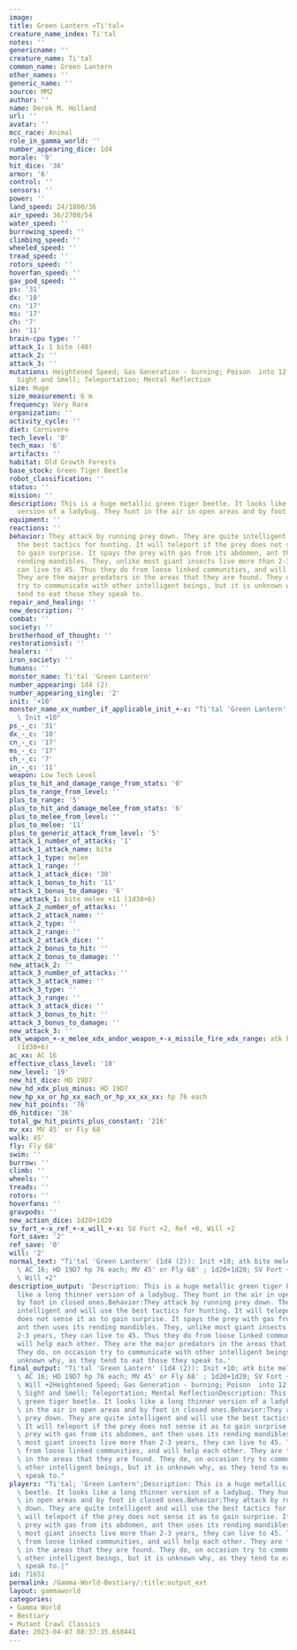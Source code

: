 ```yaml
---
image:
title: Green Lantern «Ti'tal»
creature_name_index: Ti'tal
notes: ''
genericname: ''
creature_name: Ti'tal
common_name: Green Lantern
other_names: ''
generic_name: ''
source: MM2
author: ''
name: Derek M. Holland
url: ''
avatar: ''
mcc_race: Animal
role_in_gamma_world: ''
number_appearing_dice: 1d4
morale: '9'
hit_dice: '36'
armor: '6'
control: ''
sensors: ''
power: ''
land_speed: 24/1800/36
air_speed: 36/2700/54
water_speed: ''
burrowing_speed: ''
climbing_speed: ''
wheeled_speed: ''
tread_speed: ''
rotors_speed: ''
hoverfan_speed: ''
gav_pod_speed: ''
ps: '31'
dx: '10'
cn: '17'
ms: '17'
ch: '7'
in: '11'
brain-cpu type: ''
attack_1: 1 bite (40)
attack_2: ''
attack_3: ''
mutations: Heightened Speed; Gas Generation - burning; Poison  into 12, Heightened
  Sight and Smell; Teleportation; Mental Reflection
size: Huge
size_measurement: 6 m
frequency: Very Rare
organization: ''
activity_cycle: ''
diet: Carnivore
tech_level: '0'
tech_max: '6'
artifacts: ''
habitat: Old Growth Forests
base_stock: Green Tiger Beetle
robot_classification: ''
status: ''
mission: ''
description: This is a huge metallic green tiger beetle. It looks like a long thinner
  version of a ladybug. They hunt in the air in open areas and by foot in closed ones.
equipment: ''
reactions: ''
behavior: They attack by running prey down. They are quite intelligent and will use
  the best tactics for hunting. It will teleport if the prey does not sense it as
  to gain surprise. It spays the prey with gas from its abdomen, ant then uses its
  rending mandibles. They, unlike most giant insects live more than 2-3 years, they
  can live to 45. Thus they do from loose linked communities, and will help each other.
  They are the major predators in the areas that they are found. They do, on occasion
  try to communicate with other intelligent beings, but it is unknown why, as they
  tend to eat those they speak to.
repair_and_healing: ''
new_description: ''
combat: ''
society: ''
brotherhood_of_thought: ''
restorationsist: ''
healers: ''
iron_society: ''
humans: ''
monster_name: Ti'tal 'Green Lantern'
number_appearing: 1d4 (2)
number_appearing_single: '2'
init: '+10'
monster_name_xx_number_if_applicable_init_+-x: "Ti'tal 'Green Lantern' (1d4 (2)):\
  \ Init +10"
ps_-_c: '31'
dx_-_c: '10'
cn_-_c: '17'
ms_-_c: '17'
ch_-_c: '7'
in_-_c: '11'
weapon: Low Tech Level
plus_to_hit_and_damage_range_from_stats: '0'
plus_to_range_from_level: ''
plus_to_range: '5'
plus_to_hit_and_damage_melee_from_stats: '6'
plus_to_melee_from_level: ''
plus_to_melee: '11'
plus_to_generic_attack_from_level: '5'
attack_1_number_of_attacks: '1'
attack_1_attack_name: bite
attack_1_type: melee
attack_1_range: ''
attack_1_attack_dice: '30'
attack_1_bonus_to_hit: '11'
attack_1_bonus_to_damage: '6'
new_attack_1: bite melee +11 (1d30+6)
attack_2_number_of_attacks: ''
attack_2_attack_name: ''
attack_2_type: ''
attack_2_range: ''
attack_2_attack_dice: ''
attack_2_bonus_to_hit: ''
attack_2_bonus_to_damage: ''
new_attack_2: ''
attack_3_number_of_attacks: ''
attack_3_attack_name: ''
attack_3_type: ''
attack_3_range: ''
attack_3_attack_dice: ''
attack_3_bonus_to_hit: ''
attack_3_bonus_to_damage: ''
new_attack_3: ''
atk_weapon_+-x_melee_xdx_andor_weapon_+-x_missile_fire_xdx_range: atk bite melee +11
  (1d30+6)
ac_xx: AC 16
effective_class_level: '10'
new_level: '19'
new_hit_dice: HD 19D7
new_hd_xdx_plus_minus: HD 19D7
new_hp_xx_or_hp_xx_each_or_hp_xx_xx_xx: hp 76 each
new_hit_points: '76'
d6_hitdice: '36'
total_gw_hit_points_plus_constant: '216'
mv_xx: MV 45' or Fly 68'
walk: 45'
fly: Fly 68'
swim: ''
burrow: ''
climb: ''
wheels: ''
treads: ''
rotors: ''
hoverfans: ''
gravpods: ''
new_action_dice: 1d20+1d20
sv_fort_+-x_ref_+-x_will_+-x: SV Fort +2, Ref +0, Will +2
fort_save: '2'
ref_save: '0'
will: '2'
normal_text: "Ti'tal 'Green Lantern' (1d4 (2)): Init +10; atk bite melee +11 (1d30+6);\
  \ AC 16; HD 19D7 hp 76 each; MV 45' or Fly 68' ; 1d20+1d20; SV Fort +2, Ref +0,\
  \ Will +2"
description_output: 'Description: This is a huge metallic green tiger beetle. It looks
  like a long thinner version of a ladybug. They hunt in the air in open areas and
  by foot in closed ones.Behavior:They attack by running prey down. They are quite
  intelligent and will use the best tactics for hunting. It will teleport if the prey
  does not sense it as to gain surprise. It spays the prey with gas from its abdomen,
  ant then uses its rending mandibles. They, unlike most giant insects live more than
  2-3 years, they can live to 45. Thus they do from loose linked communities, and
  will help each other. They are the major predators in the areas that they are found.
  They do, on occasion try to communicate with other intelligent beings, but it is
  unknown why, as they tend to eat those they speak to.'
final_output: "Ti'tal 'Green Lantern' (1d4 (2)): Init +10; atk bite melee +11 (1d30+6);\
  \ AC 16; HD 19D7 hp 76 each; MV 45' or Fly 68' ; 1d20+1d20; SV Fort +2, Ref +0,\
  \ Will +2Heightened Speed; Gas Generation - burning; Poison  into 12, Heightened\
  \ Sight and Smell; Teleportation; Mental ReflectionDescription: This is a huge metallic\
  \ green tiger beetle. It looks like a long thinner version of a ladybug. They hunt\
  \ in the air in open areas and by foot in closed ones.Behavior:They attack by running\
  \ prey down. They are quite intelligent and will use the best tactics for hunting.\
  \ It will teleport if the prey does not sense it as to gain surprise. It spays the\
  \ prey with gas from its abdomen, ant then uses its rending mandibles. They, unlike\
  \ most giant insects live more than 2-3 years, they can live to 45. Thus they do\
  \ from loose linked communities, and will help each other. They are the major predators\
  \ in the areas that they are found. They do, on occasion try to communicate with\
  \ other intelligent beings, but it is unknown why, as they tend to eat those they\
  \ speak to."
players: "Ti'tal; 'Green Lantern';Description: This is a huge metallic green tiger\
  \ beetle. It looks like a long thinner version of a ladybug. They hunt in the air\
  \ in open areas and by foot in closed ones.Behavior:They attack by running prey\
  \ down. They are quite intelligent and will use the best tactics for hunting. It\
  \ will teleport if the prey does not sense it as to gain surprise. It spays the\
  \ prey with gas from its abdomen, ant then uses its rending mandibles. They, unlike\
  \ most giant insects live more than 2-3 years, they can live to 45. Thus they do\
  \ from loose linked communities, and will help each other. They are the major predators\
  \ in the areas that they are found. They do, on occasion try to communicate with\
  \ other intelligent beings, but it is unknown why, as they tend to eat those they\
  \ speak to.|"
id: 71651
permalink: /Gamma-World-Bestiary/:title:output_ext
layout: gammaworld
categories:
- Gamma World
- Bestiary
- Mutant Crawl Classics
date: 2023-04-07 08:37:35.650441
---
```

